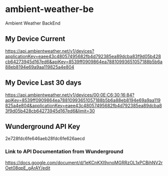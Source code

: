 # ambient-weather-be
Ambient Weather BackEnd


## My Device Current
https://api.ambientweather.net/v1/devices?applicationKey=eaee43c48057495682fb4d792385ea89dcba83f9d05b428cb64273945d167ed6&apiKey=8539ff0909864ea78810993651057188b5b6a88eb8194e69a9aa119825a4e804

## My Device Last 30 days
https://api.ambientweather.net/v1/devices/00:0E:C6:30:16:84?apiKey=8539ff0909864ea78810993651057188b5b6a88eb8194e69a9aa119825a4e804&applicationKey=eaee43c48057495682fb4d792385ea89dcba83f9d05b428cb64273945d167ed6&limit=30

## Wunderground API Key
2e728fdc6fe646aeb28fdc6fe626aecd

### Link to API Documentation from Wunderground
https://docs.google.com/document/d/1eKCnKXI9xnoMGRRzOL1xPCBihNV2rOet08qpE_gArAY/edit
